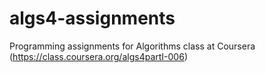 algs4-assignments
=================

Programming assignments for Algorithms class at Coursera (https://class.coursera.org/algs4partI-006)
